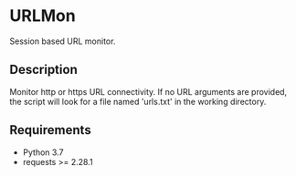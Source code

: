 # URLMon

Session based URL monitor.

## Description

Monitor http or https URL connectivity.
If no URL arguments are provided, the script will look for a file named 'urls.txt' in the working directory.

## Requirements

- Python 3.7
- requests >= 2.28.1
